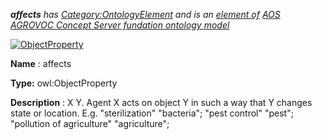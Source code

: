 ___affects__ 
 has
 [Category:OntologyElement](../../Category/OntologyElement "Category:OntologyElement") 
 and is an
 [element of](../../Property/ElementOf "Property:ElementOf") 
[AOS AGROVOC Concept Server fundation ontology model](../../Submissions/AOS_AGROVOC_Concept_Server_fundation_ontology_model "Submissions:AOS AGROVOC Concept Server fundation ontology model")_




  





[![ObjectProperty](../../images/thumb/c/c3/ObjectProperty.gif/45px-ObjectProperty.gif)](../../Image/ObjectProperty.gif "ObjectProperty")


__Name__ 
 : affects
 



__Type:__ 
 owl:ObjectProperty
 



__Description__ 
 : X <affects> Y. Agent X acts on object Y in such a way that Y changes state or location. E.g. "sterilization" <affects> "bacteria"; "pest control" <affects> "pest"; "pollution of agriculture" <affects> "agriculture";